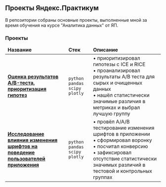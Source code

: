 ## Проекты Яндекс.Практикум

В репозитории собраны основные проекты, выполненные мной за время обучения на курсе "Аналитика данных" от ЯП.  

### Проекты

<table width=100%>
  <thead align="left">
    <tr border: none;>
      <td><b>Название</b></td>
      <td><b>Стек</b></td>
      <td><b>Описание</b></td>
    </tr>
  </thead>
  <tbody>
    <tr>
      <td><a href="https://github.com/sinelnike/data-analysis-practicum/tree/main/ab-test"><b>Оценка результатов A/B-теста,<br>приоритизация гипотез</b></a></td>
      <td>
        <code>python</code>
        <code>pandas</code>
        <code>scipy</code>
        <code>plotly</code>
      </td>
      <td>
        •&nbsp;приоритизировал гипотезы с ICE и RICE<br>
        •&nbsp;проанализировал результаты A/B теста для сырых и очищенных данных<br>
        •&nbsp;нашёл статистически значимые различия в метриках и выбрал лучшую группу
      </td>
    </tr>
        <tr>
      <td><a href="https://github.com/sinelnike/data-analysis-practicum/tree/main/test-app-fonts"><b>Исследование влияния изменения шрифтов на поведение пользователей приложения</b></a></td>
      <td>
        <code>python</code>
        <code>pandas</code>
        <code>scipy</code>
        <code>plotly</code>
      <td>
        •&nbsp;провёл A/A/B тестирование изменения шрифтов в приложении<br>
        •&nbsp;сформировал воронку<br>
        •&nbsp;посчитал конверсию<br>
        •&nbsp;зафиксировал отсутствие статистически значимых различий в тестовой и контрольных группах
      </td>
    </tr>
  </tbody>
</table>


